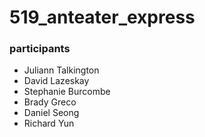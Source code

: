 # 519_anteater_express

### participants
- Juliann Talkington
- David Lazeskay
- Stephanie Burcombe
- Brady Greco
- Daniel Seong
- Richard Yun
